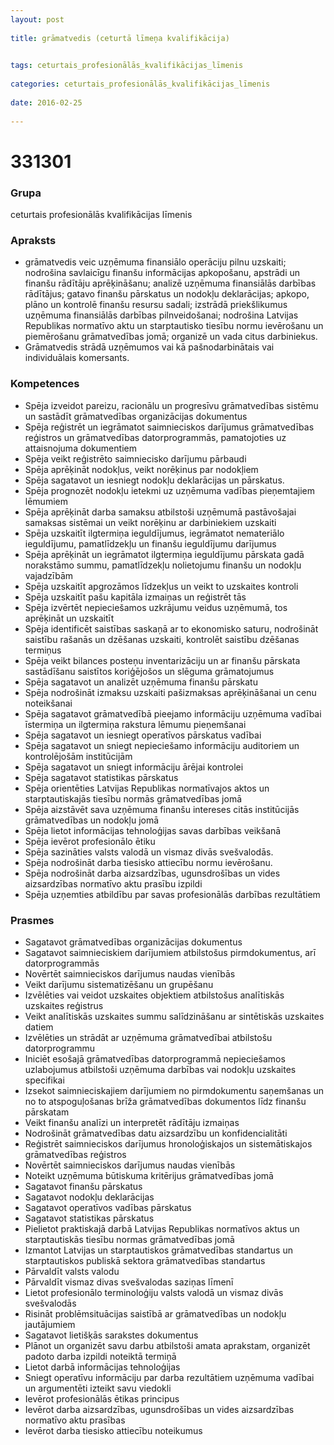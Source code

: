 ```yaml
---
layout: post
    
title: grāmatvedis (ceturtā līmeņa kvalifikācija)

    
tags: ceturtais_profesionālās_kvalifikācijas_līmenis
    
categories: ceturtais_profesionālās_kvalifikācijas_līmenis
    
date: 2016-02-25
    
---
```

# 331301

### Grupa
ceturtais profesionālās kvalifikācijas līmenis


### Apraksts

* grāmatvedis veic uzņēmuma finansiālo operāciju pilnu uzskaiti; nodrošina savlaicīgu finanšu informācijas apkopošanu, apstrādi un finanšu rādītāju aprēķināšanu; analizē uzņēmuma finansiālās darbības rādītājus; gatavo finanšu pārskatus un nodokļu deklarācijas; apkopo, plāno un kontrolē finanšu resursu sadali; izstrādā priekšlikumus uzņēmuma finansiālās darbības pilnveidošanai; nodrošina Latvijas Republikas normatīvo aktu un starptautisko tiesību normu ievērošanu un piemērošanu grāmatvedības jomā; organizē un vada citus darbiniekus. 
* Grāmatvedis strādā uzņēmumos vai kā pašnodarbinātais vai individuālais komersants. 

### Kompetences

* Spēja izveidot pareizu, racionālu un progresīvu grāmatvedības sistēmu un sastādīt grāmatvedības organizācijas dokumentus
* Spēja reģistrēt un iegrāmatot saimnieciskos darījumus grāmatvedības reģistros un grāmatvedības datorprogrammās, pamatojoties uz attaisnojuma dokumentiem
* Spēja veikt reģistrēto saimniecisko darījumu pārbaudi
* Spēja aprēķināt nodokļus, veikt norēķinus par nodokļiem
* Spēja sagatavot un iesniegt nodokļu deklarācijas un pārskatus.
*  Spēja prognozēt nodokļu ietekmi uz uzņēmuma vadības pieņemtajiem lēmumiem
* Spēja aprēķināt darba samaksu atbilstoši uzņēmumā pastāvošajai samaksas sistēmai un veikt norēķinu ar darbiniekiem uzskaiti
* Spēja uzskaitīt ilgtermiņa ieguldījumus, iegrāmatot nemateriālo ieguldījumu, pamatlīdzekļu un finanšu ieguldījumu darījumus
* Spēja aprēķināt un iegrāmatot ilgtermiņa ieguldījumu pārskata gadā norakstāmo summu, pamatlīdzekļu nolietojumu finanšu un nodokļu vajadzībām
* Spēja uzskaitīt apgrozāmos līdzekļus un veikt to uzskaites kontroli
* Spēja uzskaitīt pašu kapitāla izmaiņas un reģistrēt tās
* Spēja izvērtēt nepieciešamos uzkrājumu veidus uzņēmumā, tos aprēķināt un uzskaitīt
* Spēja identificēt saistības saskaņā ar to ekonomisko saturu, nodrošināt saistību rašanās un dzēšanas uzskaiti, kontrolēt saistību dzēšanas termiņus
* Spēja veikt bilances posteņu inventarizāciju un ar finanšu pārskata sastādīšanu saistītos koriģējošos un slēguma grāmatojumus
* Spēja sagatavot un analizēt uzņēmuma finanšu pārskatu
* Spēja nodrošināt izmaksu uzskaiti pašizmaksas aprēķināšanai un cenu noteikšanai
* Spēja sagatavot grāmatvedībā pieejamo informāciju uzņēmuma vadībai īstermiņa un ilgtermiņa rakstura lēmumu pieņemšanai
* Spēja sagatavot un iesniegt operatīvos pārskatus vadībai
* Spēja sagatavot un sniegt nepieciešamo informāciju auditoriem un kontrolējošām institūcijām
* Spēja sagatavot un sniegt informāciju ārējai kontrolei
* Spēja sagatavot statistikas pārskatus
* Spēja orientēties Latvijas Republikas normatīvajos aktos un starptautiskajās tiesību normās grāmatvedības jomā
* Spēja aizstāvēt sava uzņēmuma finanšu intereses citās institūcijās grāmatvedības un nodokļu jomā
* Spēja lietot informācijas tehnoloģijas savas darbības veikšanā
* Spēja ievērot profesionālo ētiku
* Spēja sazināties valsts valodā un vismaz divās svešvalodās.
*  Spēja nodrošināt darba tiesisko attiecību normu ievērošanu.
*  Spēja nodrošināt darba aizsardzības, ugunsdrošības un vides aizsardzības normatīvo aktu prasību izpildi
* Spēja uzņemties atbildību par savas profesionālās darbības rezultātiem

### Prasmes 
* Sagatavot grāmatvedības organizācijas dokumentus
* Sagatavot saimnieciskiem darījumiem atbilstošus pirmdokumentus, arī datorprogrammās
* Novērtēt saimnieciskos darījumus naudas vienībās
* Veikt darījumu sistematizēšanu un grupēšanu
* Izvēlēties vai veidot uzskaites objektiem atbilstošus analītiskās uzskaites reģistrus
* Veikt analītiskās uzskaites summu salīdzināšanu ar sintētiskās uzskaites datiem
* Izvēlēties un strādāt ar uzņēmuma grāmatvedībai atbilstošu datorprogrammu
* Iniciēt esošajā grāmatvedības datorprogrammā nepieciešamos uzlabojumus atbilstoši uzņēmuma darbības vai nodokļu uzskaites specifikai
* Izsekot saimnieciskajiem darījumiem no pirmdokumentu saņemšanas un no to atspoguļošanas brīža grāmatvedības dokumentos līdz finanšu pārskatam
* Veikt finanšu analīzi un interpretēt rādītāju izmaiņas
* Nodrošināt grāmatvedības datu aizsardzību un konfidencialitāti
* Reģistrēt saimnieciskos darījumus hronoloģiskajos un sistemātiskajos grāmatvedības reģistros
* Novērtēt saimnieciskos darījumus naudas vienībās
* Noteikt uzņēmuma būtiskuma kritērijus grāmatvedības jomā
* Sagatavot finanšu pārskatus
* Sagatavot nodokļu deklarācijas
* Sagatavot operatīvos vadības pārskatus
* Sagatavot statistikas pārskatus
* Pielietot praktiskajā darbā Latvijas Republikas normatīvos aktus un starptautiskās tiesību normas grāmatvedības jomā
* Izmantot Latvijas un starptautiskos grāmatvedības standartus un starptautiskos publiskā sektora grāmatvedības standartus
* Pārvaldīt valsts valodu
* Pārvaldīt vismaz divas svešvalodas saziņas līmenī
* Lietot profesionālo terminoloģiju valsts valodā un vismaz divās svešvalodās
* Risināt problēmsituācijas saistībā ar grāmatvedības un nodokļu jautājumiem
* Sagatavot lietišķās sarakstes dokumentus
* Plānot un organizēt savu darbu atbilstoši amata aprakstam, organizēt padoto darba izpildi noteiktā termiņā
* Lietot darbā informācijas tehnoloģijas
* Sniegt operatīvu informāciju par darba rezultātiem uzņēmuma vadībai un argumentēti izteikt savu viedokli
* Ievērot profesionālās ētikas principus
* Ievērot darba aizsardzības, ugunsdrošības un vides aizsardzības normatīvo aktu prasības
* Ievērot darba tiesisko attiecību noteikumus